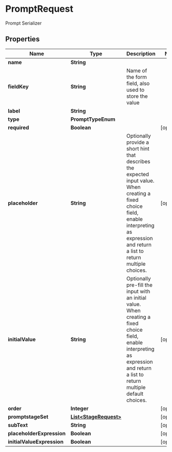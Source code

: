

# PromptRequest

Prompt Serializer

## Properties

| Name | Type | Description | Notes |
|------------ | ------------- | ------------- | -------------|
|**name** | **String** |  |  |
|**fieldKey** | **String** | Name of the form field, also used to store the value |  |
|**label** | **String** |  |  |
|**type** | **PromptTypeEnum** |  |  |
|**required** | **Boolean** |  |  [optional] |
|**placeholder** | **String** | Optionally provide a short hint that describes the expected input value. When creating a fixed choice field, enable interpreting as expression and return a list to return multiple choices. |  [optional] |
|**initialValue** | **String** | Optionally pre-fill the input with an initial value. When creating a fixed choice field, enable interpreting as expression and return a list to return multiple default choices. |  [optional] |
|**order** | **Integer** |  |  [optional] |
|**promptstageSet** | [**List&lt;StageRequest&gt;**](StageRequest.md) |  |  [optional] |
|**subText** | **String** |  |  [optional] |
|**placeholderExpression** | **Boolean** |  |  [optional] |
|**initialValueExpression** | **Boolean** |  |  [optional] |



